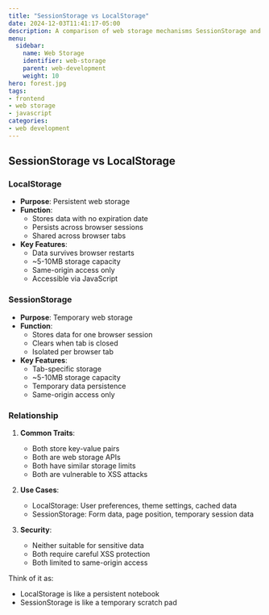 ```yaml
---
title: "SessionStorage vs LocalStorage"
date: 2024-12-03T11:41:17-05:00
description: A comparison of web storage mechanisms SessionStorage and LocalStorage
menu:
  sidebar:
    name: Web Storage
    identifier: web-storage
    parent: web-development
    weight: 10
hero: forest.jpg
tags:
- frontend
- web storage
- javascript
categories:
- web development
---
```


## SessionStorage vs LocalStorage

### LocalStorage
- **Purpose**: Persistent web storage
- **Function**: 
  - Stores data with no expiration date
  - Persists across browser sessions
  - Shared across browser tabs
- **Key Features**:
  - Data survives browser restarts
  - ~5-10MB storage capacity
  - Same-origin access only
  - Accessible via JavaScript

### SessionStorage
- **Purpose**: Temporary web storage
- **Function**:
  - Stores data for one browser session
  - Clears when tab is closed
  - Isolated per browser tab
- **Key Features**:
  - Tab-specific storage
  - ~5-10MB storage capacity
  - Temporary data persistence
  - Same-origin access only

### Relationship
1. **Common Traits**:
   - Both store key-value pairs
   - Both are web storage APIs
   - Both have similar storage limits
   - Both are vulnerable to XSS attacks

2. **Use Cases**:
   - LocalStorage: User preferences, theme settings, cached data
   - SessionStorage: Form data, page position, temporary session data

3. **Security**:
   - Neither suitable for sensitive data
   - Both require careful XSS protection
   - Both limited to same-origin access

Think of it as:
- LocalStorage is like a persistent notebook
- SessionStorage is like a temporary scratch pad